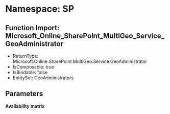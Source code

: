 # Namespace: SP

## Function Import: Microsoft_Online_SharePoint_MultiGeo_Service_GeoAdministrator

- ReturnType: Microsoft.Online.SharePoint.MultiGeo.Service.GeoAdministrator
- IsComposable: true
- IsBindable: false
- EntitySet: GeoAdministrators

## Parameters

**Availability matrix**

